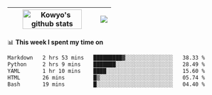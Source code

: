 | <a href="https://github.com/anuraghazra/github-readme-stats"><img width="85%" src="https://github-readme-stats.vercel.app/api?username=kowyo&show_icons=true&hide_border=true&theme=transparent" alt="Kowyo's github stats" /></a> | <a href="https://github.com/anuraghazra/github-readme-stats"><img align="center" src="https://github-readme-stats.vercel.app/api/top-langs/?username=kowyo&exclude_repo=Engineering-Competition-Robot,mobile-robot&hide=c,assembly,shaderlab,hlsl,mathematica,cmake&layout=compact&hide_border=true&theme=transparent" /></a> |
| ------------- | ------------- |

📊 **This week I spent my time on**
<!--START_SECTION:waka-->

```txt
Markdown   2 hrs 53 mins   █████████▓░░░░░░░░░░░░░░░   38.33 %
Python     2 hrs 9 mins    ███████░░░░░░░░░░░░░░░░░░   28.49 %
YAML       1 hr 10 mins    ████░░░░░░░░░░░░░░░░░░░░░   15.60 %
HTML       26 mins         █▒░░░░░░░░░░░░░░░░░░░░░░░   05.74 %
Bash       19 mins         █░░░░░░░░░░░░░░░░░░░░░░░░   04.40 %
```

<!--END_SECTION:waka-->
